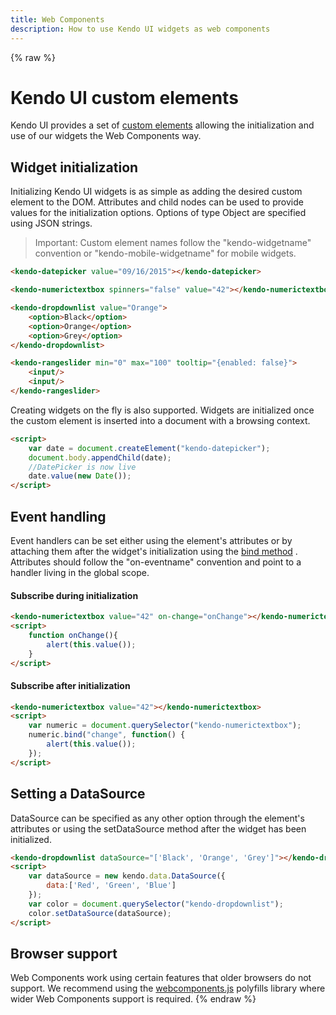 ```yaml
---
title: Web Components
description: How to use Kendo UI widgets as web components
---
```

{% raw %}

# Kendo UI custom elements
Kendo UI provides a set of [custom elements](http://w3c.github.io/webcomponents/spec/custom/) allowing the initialization and use of our widgets the Web Components way.

## Widget initialization
Initializing Kendo UI widgets is as simple as adding the desired custom element to the DOM. Attributes and child nodes can be used to provide values for the initialization options. Options of type Object are specified using JSON strings.

>Important: Custom element names follow the "kendo-widgetname" convention or "kendo-mobile-widgetname" for mobile widgets. 

```html
<kendo-datepicker value="09/16/2015"></kendo-datepicker>

<kendo-numerictextbox spinners="false" value="42"></kendo-numerictextbox>

<kendo-dropdownlist value="Orange">
    <option>Black</option>
    <option>Orange</option>
    <option>Grey</option>
</kendo-dropdownlist>

<kendo-rangeslider min="0" max="100" tooltip="{enabled: false}">
    <input/>
    <input/>
</kendo-rangeslider>
```

Creating widgets on the fly is also supported. Widgets are initialized once the custom element is inserted into a document with a browsing context.
```html
<script>
    var date = document.createElement("kendo-datepicker");
    document.body.appendChild(date);
    //DatePicker is now live
    date.value(new Date());
</script>
```

## Event handling
Event handlers can be set either using the element's attributes or by attaching them after the widget's initialization using the  [bind method](api/javascript/ui/widget#methods-bind) .  Attributes should follow the "on-eventname" convention and point to a handler living in the global scope.
#### Subscribe during initialization
```html
<kendo-numerictextbox value="42" on-change="onChange"></kendo-numerictextbox>
<script>
    function onChange(){
        alert(this.value());
    }
</script>
```
#### Subscribe after initialization
```html
<kendo-numerictextbox value="42"></kendo-numerictextbox>
<script>
    var numeric = document.querySelector("kendo-numerictextbox");
    numeric.bind("change", function() {
        alert(this.value());
    });
</script>
```

## Setting a DataSource 
DataSource can be specified as any other option through the element's attributes or using the setDataSource method after the widget has been initialized.
```html
<kendo-dropdownlist dataSource="['Black', 'Orange', 'Grey']"></kendo-dropdownlist>
<script>
    var dataSource = new kendo.data.DataSource({
        data:['Red', 'Green', 'Blue']
    });
    var color = document.querySelector("kendo-dropdownlist");
    color.setDataSource(dataSource);
</script>
```

## Browser support
Web Components work using certain features that older browsers do not support. We recommend using the [webcomponents.js](http://webcomponents.org/polyfills/) polyfills library where wider Web Components support is required.
{% endraw %}
